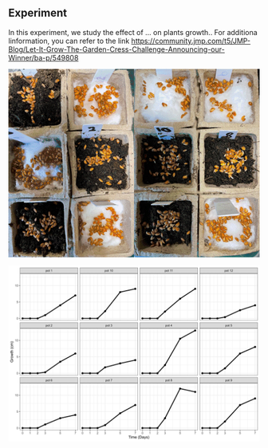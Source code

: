 ## Experiment
In this experiment, we study the effect of ... on plants growth..
For additiona linformation, you can refer to the link https://community.jmp.com/t5/JMP-Blog/Let-It-Grow-The-Garden-Cress-Challenge-Announcing-our-Winner/ba-p/549808
<p align="center">
  <img src="The Garden Cress Challenge.gif">
</p>

<p align="center">
  <img src="Growth Data.png">
</p>